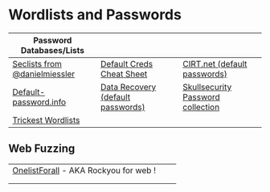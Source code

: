 # Wordlists and Passwords

|  Password Databases/Lists                                                   |                                                                                     |                                                                                               |
| --------------------------------------------------------------------------- | ----------------------------------------------------------------------------------- | --------------------------------------------------------------------------------------------- |
| [Seclists from @danielmiessler](https://github.com/danielmiessler/SecLists) | [Default Creds Cheat Sheet](https://github.com/ihebski/DefaultCreds-cheat-sheet)    | [CIRT.net (default passwords)](https://cirt.net/passwords)                                    |
| [Default-password.info](https://default-password.info/)                     | [Data Recovery (default passwords)](https://datarecovery.com/rd/default-passwords/) | [Skullsecurity Password collection](https://wiki.skullsecurity.org/index.php?title=Passwords) |
| [Trickest Wordlists](https://github.com/trickest/wordlists)                 |                                                                                     |                                                                                               |

## Web Fuzzing

|                                                                                   |   |   |
| --------------------------------------------------------------------------------- | - | - |
| [OnelistForall](https://github.com/six2dez/OneListForAll) - AKA Rockyou for web ! |   |   |
|                                                                                   |   |   |
|                                                                                   |   |   |
